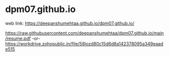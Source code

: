 # dpm07.github.io

web link: https://deepanshumehtaa.github.io/dpm07.github.io/  

https://raw.githubusercontent.com/deepanshumehtaa/dpm07.github.io/main/resume.pdf
-or-
https://workdrive.zohopublic.in/file/58lozd80c15d6d8a142378095a349eaade515
